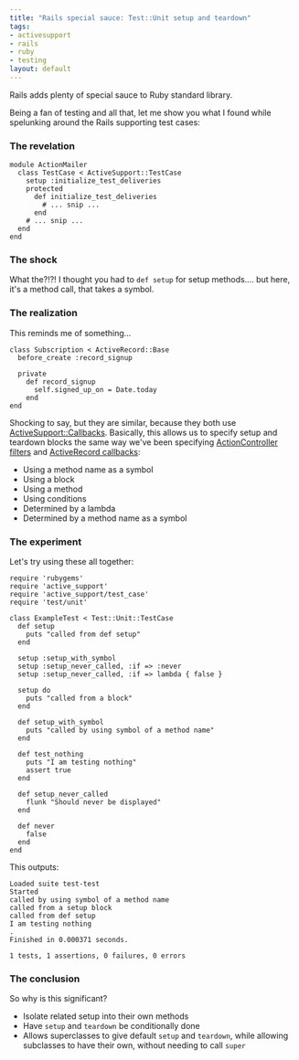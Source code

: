 ```yaml
--- 
title: "Rails special sauce: Test::Unit setup and teardown"
tags: 
- activesupport
- rails
- ruby
- testing
layout: default
---
```

Rails adds plenty of special sauce to Ruby standard library.

Being a fan of testing and all that, let me show you what I found while spelunking around the Rails supporting test cases:

### The revelation

<pre><code class="ruby">module ActionMailer
  class TestCase < ActiveSupport::TestCase
    setup :initialize_test_deliveries
    protected
      def initialize_test_deliveries
        # ... snip ...
      end
    # ... snip ...
  end
end</code></pre>

### The shock

What the?!?! I thought you had to `def setup` for setup methods.... but here, it's a method call, that takes a symbol.

### The realization

This reminds me of something...

<pre><code class="ruby">class Subscription < ActiveRecord::Base
  before_create :record_signup

  private
    def record_signup
      self.signed_up_on = Date.today
    end
end</code></pre>

Shocking to say, but they are similar, because they both use [ActiveSupport::Callbacks](http://api.rubyonrails.org/classes/ActiveSupport/Callbacks.html). Basically, this allows us to specify setup and teardown blocks the same way we've been specifying [ActionController filters](http://api.rubyonrails.org/classes/ActionController/Filters/ClassMethods.html) and [ActiveRecord callbacks](http://api.rubyonrails.org/classes/ActiveRecord/Callbacks.html):

 * Using a method name as a symbol
 * Using a block
 * Using a method
 * Using conditions
  * Determined by a lambda
  * Determined by a method name as a symbol

### The experiment

Let's try using these all together:

<pre><code class="ruby">require 'rubygems'
require 'active_support'
require 'active_support/test_case'
require 'test/unit'

class ExampleTest < Test::Unit::TestCase
  def setup
    puts "called from def setup"
  end
  
  setup :setup_with_symbol
  setup :setup_never_called, :if => :never
  setup :setup_never_called, :if => lambda { false }

  setup do
    puts "called from a block"
  end
  
  def setup_with_symbol
    puts "called by using symbol of a method name"
  end
  
  def test_nothing
    puts "I am testing nothing"
    assert true
  end
  
  def setup_never_called
    flunk "Should never be displayed"
  end
  
  def never
    false
  end
end</code></pre>

This outputs:

    Loaded suite test-test
    Started
    called by using symbol of a method name
    called from a setup block
    called from def setup
    I am testing nothing
    .
    Finished in 0.000371 seconds.

    1 tests, 1 assertions, 0 failures, 0 errors

### The conclusion

So why is this significant?

 * Isolate related setup into their own methods
 * Have `setup` and `teardown` be conditionally done
 * Allows superclasses to give default `setup` and `teardown`, while allowing subclasses to have their own, without needing to call `super`